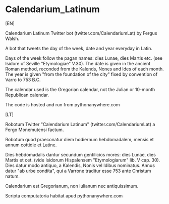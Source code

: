 # Calendarium_Latinum

[EN]

Calendarium Latinum Twitter bot (twitter.com/CalendariumLat) by Fergus Walsh.

A bot that tweets the day of the week, date and year everyday in Latin.

Days of the week follow the pagan names: dies Lunae, dies Martis etc. (see Isidore of Seville "Etymologiae" V.30). The date is given in the ancient Roman method, reconded from the Kalends, Nones and Ides of each month. The year is given "from the foundation of the city" fixed by convention of Varro to 753 B.C.

The calendar used is the Gregorian calendar, not the Julian or 10-month Republican calendar.

The code is hosted and run from pythonanywhere.com

[LT]

Robotum Twitter "Calendarium Latinum" (twitter.com/CalendariumLat) a Fergo Monemutensi factum.

Robotum quod praeconatur diem hodiernum hebdomadalem, mensis et annum cottidie et Latine.

Dies hebdomadalis dantur secundum gentilicios mores: dies Lunae, dies Martis et cet. (vide Isidorum Hispalensem "Etymologiarum" lib. V cap. 30). Dies datur modo antiquo, a Kalendis, Nonis vel Idibus nominatus. Annus datur "ab urbe condita", qui a Varrone traditur esse 753 ante Christum natum.

Calendarium est Gregorianum, non Iulianum nec antiquissimum.

Scripta computatoria habitat apud pythonanywhere.com
